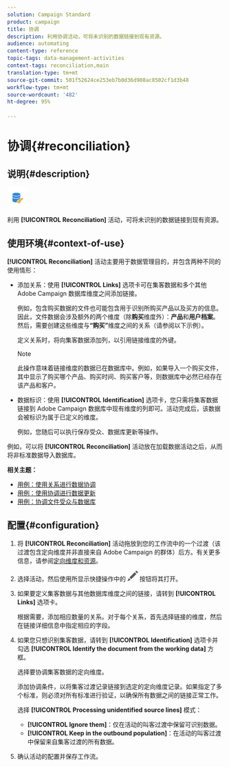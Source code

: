 ```yaml
---
solution: Campaign Standard
product: campaign
title: 协调
description: 利用协调活动，可将未识别的数据链接到现有资源。
audience: automating
content-type: reference
topic-tags: data-management-activities
context-tags: reconciliation,main
translation-type: tm+mt
source-git-commit: 501f52624ce253eb7b0d36d908ac8502cf1d3b48
workflow-type: tm+mt
source-wordcount: '482'
ht-degree: 95%

---
```



# 协调{#reconciliation}

## 说明{#description}

![](assets/reconciliation.png)

利用 **[!UICONTROL Reconciliation]** 活动，可将未识别的数据链接到现有资源。

## 使用环境{#context-of-use}

**[!UICONTROL Reconciliation]** 活动主要用于数据管理目的，并包含两种不同的使用情形：

* 添加关系：使用 **[!UICONTROL Links]** 选项卡可在集客数据和多个其他 Adobe Campaign 数据库维度之间添加链接。

   例如，包含购买数据的文件也可能包含用于识别所购买产品以及买方的信息。因此，文件数据会涉及额外的两个维度（除&#x200B;**购买**&#x200B;维度外）：**产品**&#x200B;和&#x200B;**用户档案**。然后，需要创建这些维度与&#x200B;**“购买”**&#x200B;维度之间的关系（请参阅以下示例）。

   定义关系时，将向集客数据添加列，以引用链接维度的外键。

   >[!NOTE]
   >
   >此操作意味着链接维度的数据已在数据库中。例如，如果导入一个购买文件，其中显示了购买哪个产品、购买时间、购买客户等，则数据库中必然已经存在该产品和客户。

* 数据标识：使用 **[!UICONTROL Identification]** 选项卡，您只需将集客数据链接到 Adobe Campaign 数据库中现有维度的列即可。活动完成后，该数据会被标识为属于已定义的维度。

   例如，您随后可以执行保存受众、数据库更新等操作。

例如，可以将 **[!UICONTROL Reconciliation]** 活动放在加载数据活动之后，从而将非标准数据导入数据库。

**相关主题：**

* [用例：使用关系进行数据协调](../../automating/using/reconciliation-using-relations.md)
* [用例：使用协调进行数据更新](../../automating/using/data-update-reconciliation.md)
* [用例：协调文件受众与数据库](../../automating/using/reconcile-file-audience-with-database.md)

## 配置{#configuration}

1. 将 **[!UICONTROL Reconciliation]** 活动拖放到您的工作流中的一个过渡（该过渡包含定向维度并非直接来自 Adobe Campaign 的群体）后方。有关更多信息，请参阅[定向维度和资源](../../automating/using/query.md#targeting-dimensions-and-resources)。
1. 选择活动，然后使用所显示快捷操作中的 ![](assets/edit_darkgrey-24px.png) 按钮将其打开。
1. 如果要定义集客数据与其他数据库维度之间的链接，请转到 **[!UICONTROL Links]** 选项卡。

   根据需要，添加相应数量的关系。对于每个关系，首先选择链接的维度，然后在链接详细信息中指定相应的字段。

1. 如果您只想识别集客数据，请转到 **[!UICONTROL Identification]** 选项卡并勾选 **[!UICONTROL Identify the document from the working data]** 方框。

   选择要协调集客数据的定向维度。

   添加协调条件，以将集客过渡记录链接到选定的定向维度记录。如果指定了多个标准，则必须对所有标准进行验证，以确保所有数据之间的链接正常工作。

   选择 **[!UICONTROL Processing unidentified source lines]** 模式：

   * **[!UICONTROL Ignore them]**：仅在活动的叫客过渡中保留可识别数据。
   * **[!UICONTROL Keep in the outbound population]**：在活动的叫客过渡中保留来自集客过渡的所有数据。

1. 确认活动的配置并保存工作流。
